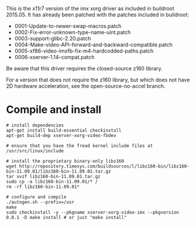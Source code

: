 This is the x11r7 version of the imx xorg driver as included in buildroot 2015.05. It has already been patched with the patches included in buildroot:

* 0001-Update-to-newer-swap-macros.patch
* 0002-Fix-error-unknown-type-name-uint.patch
* 0003-support-glibc-2.20.patch
* 0004-Make-video-API-forward-and-backward-compatible.patch
* 0005-xf86-video-imxfb-fix-m4-hardcodded-paths.patch
* 0006-xserver-1.14-compat.patch

Be aware that this driver requires the closed-source z160 library.

For a version that does not require the z160 library, but which does not have 2D hardware acceleration, see the open-source-no-accel branch.

# Compile and install

```
# install dependencies
apt-get install build-essential checkinstall
apt-get build-dep xserver-xorg-video-fbdev

# ensure that you have the fread kernel include files at /usr/src/linux/include

# install the proprietary binary-only libz160
wget http://repository.timesys.com/buildsources/l/libz160-bin/libz160-bin-11.09.01/libz160-bin-11.09.01.tar.gz
tar xvzf libz160-bin-11.09.01.tar.gz
sudo cp -a libz160-bin-11.09.01/* /
rm -rf libz160-bin-11.09.01*

# configure and compile
./autogen.sh --prefix=/usr
make
sudo checkinstall -y --pkgname xserver-xorg-video-imx --pkgversion 0.0.1 -D make install # or just "make install"
```
